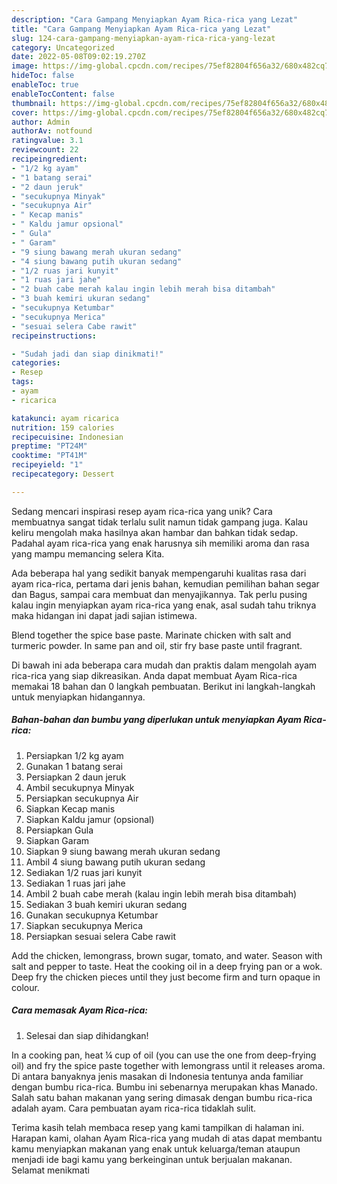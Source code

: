 ```yaml
---
description: "Cara Gampang Menyiapkan Ayam Rica-rica yang Lezat"
title: "Cara Gampang Menyiapkan Ayam Rica-rica yang Lezat"
slug: 124-cara-gampang-menyiapkan-ayam-rica-rica-yang-lezat
category: Uncategorized
date: 2022-05-08T09:02:19.270Z
image: https://img-global.cpcdn.com/recipes/75ef82804f656a32/680x482cq70/ayam-rica-rica-foto-resep-utama.jpg
hideToc: false
enableToc: true
enableTocContent: false
thumbnail: https://img-global.cpcdn.com/recipes/75ef82804f656a32/680x482cq70/ayam-rica-rica-foto-resep-utama.jpg
cover: https://img-global.cpcdn.com/recipes/75ef82804f656a32/680x482cq70/ayam-rica-rica-foto-resep-utama.jpg
author: Admin
authorAv: notfound
ratingvalue: 3.1
reviewcount: 22
recipeingredient:
- "1/2 kg ayam"
- "1 batang serai"
- "2 daun jeruk"
- "secukupnya Minyak"
- "secukupnya Air"
- " Kecap manis"
- " Kaldu jamur opsional"
- " Gula"
- " Garam"
- "9 siung bawang merah ukuran sedang"
- "4 siung bawang putih ukuran sedang"
- "1/2 ruas jari kunyit"
- "1 ruas jari jahe"
- "2 buah cabe merah kalau ingin lebih merah bisa ditambah"
- "3 buah kemiri ukuran sedang"
- "secukupnya Ketumbar"
- "secukupnya Merica"
- "sesuai selera Cabe rawit"
recipeinstructions:

- "Sudah jadi dan siap dinikmati!"
categories:
- Resep
tags:
- ayam
- ricarica

katakunci: ayam ricarica 
nutrition: 159 calories
recipecuisine: Indonesian
preptime: "PT24M"
cooktime: "PT41M"
recipeyield: "1"
recipecategory: Dessert

---
```





Sedang mencari inspirasi resep ayam rica-rica yang unik? Cara membuatnya sangat tidak terlalu sulit namun tidak gampang juga. Kalau keliru mengolah maka hasilnya akan hambar dan bahkan tidak sedap. Padahal ayam rica-rica yang enak harusnya sih memiliki aroma dan rasa yang mampu memancing selera Kita.





Ada beberapa hal yang sedikit banyak mempengaruhi kualitas rasa dari ayam rica-rica, pertama dari jenis bahan, kemudian pemilihan bahan segar dan Bagus, sampai cara membuat dan menyajikannya. Tak perlu pusing kalau ingin menyiapkan ayam rica-rica yang enak,      asal sudah tahu triknya maka hidangan ini dapat jadi sajian istimewa.














Blend together the spice base paste. Marinate chicken with salt and turmeric powder. In same pan and oil, stir fry base paste until fragrant.






Di bawah ini ada beberapa cara mudah dan praktis dalam mengolah ayam rica-rica yang siap dikreasikan. Anda dapat membuat Ayam Rica-rica memakai 18 bahan dan 0 langkah pembuatan. Berikut ini langkah-langkah untuk menyiapkan hidangannya.

<!--inarticleads1-->

##### Bahan-bahan dan bumbu yang diperlukan untuk menyiapkan Ayam Rica-rica:

1. Persiapkan 1/2 kg ayam
1. Gunakan 1 batang serai
1. Persiapkan 2 daun jeruk
1. Ambil secukupnya Minyak
1. Persiapkan secukupnya Air
1. Siapkan  Kecap manis
1. Siapkan  Kaldu jamur (opsional)
1. Persiapkan  Gula
1. Siapkan  Garam
1. Siapkan 9 siung bawang merah ukuran sedang
1. Ambil 4 siung bawang putih ukuran sedang
1. Sediakan 1/2 ruas jari kunyit
1. Sediakan 1 ruas jari jahe
1. Ambil 2 buah cabe merah (kalau ingin lebih merah bisa ditambah)
1. Sediakan 3 buah kemiri ukuran sedang
1. Gunakan secukupnya Ketumbar
1. Siapkan secukupnya Merica
1. Persiapkan sesuai selera Cabe rawit


Add the chicken, lemongrass, brown sugar, tomato, and water. Season with salt and pepper to taste. Heat the cooking oil in a deep frying pan or a wok. Deep fry the chicken pieces until they just become firm and turn opaque in colour. 

<!--inarticleads2-->

##### Cara memasak Ayam Rica-rica:


1. Selesai dan siap dihidangkan!

In a cooking pan, heat ¼ cup of oil (you can use the one from deep-frying oil) and fry the spice paste together with lemongrass until it releases aroma. Di antara banyaknya jenis masakan di Indonesia tentunya anda familiar dengan bumbu rica-rica. Bumbu ini sebenarnya merupakan khas Manado. Salah satu bahan makanan yang sering dimasak dengan bumbu rica-rica adalah ayam. Cara pembuatan ayam rica-rica tidaklah sulit. 

Terima kasih telah membaca resep yang kami tampilkan di halaman ini. Harapan kami, olahan Ayam Rica-rica yang mudah di atas dapat membantu kamu menyiapkan makanan yang enak untuk keluarga/teman ataupun menjadi ide bagi kamu yang berkeinginan untuk berjualan makanan. Selamat menikmati
